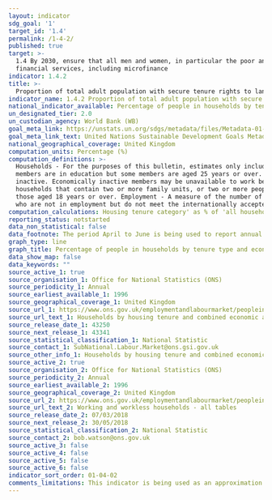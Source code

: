```yaml
---
layout: indicator
sdg_goal: '1'
target_id: '1.4'
permalink: /1-4-2/
published: true
target: >-
  1.4 By 2030, ensure that all men and women, in particular the poor and the vulnerable, have equal rights to economic resources, as well as access to basic services, ownership and control over land and other forms of property, inheritance, natural resources, appropriate new technology and
  financial services, including microfinance
indicator: 1.4.2
title: >-
  Proportion of total adult population with secure tenure rights to land, with legally recognized documentation and who perceive their rights to land as secure, by sex and by type of tenure
indicator_name: 1.4.2 Proportion of total adult population with secure tenure rights to land, with legally recognized documentation and who perceive their rights to land as secure, by sex and by type of tenure
national_indicator_available: Percentage of people in households by tenure type and economic activity
un_designated_tier: 2.0
un_custodian_agency: World Bank (WB)
goal_meta_link: https://unstats.un.org/sdgs/metadata/files/Metadata-01-04-02.pdf
goal_meta_link_text: United Nations Sustainable Development Goals Metadata (PDF 4.0 MB)
national_geographical_coverage: United Kingdom
computation_units: Percentage (%)
computation_definitions: >-
  Households - For the purposes of this bulletin, estimates only include those households where at least one person is aged 16 to 64 years. Student households - Households where all adults are aged 16 to 24 years and in full-time education. The definition excludes households where all
  members are in education but some members are aged 25 years or over. Working households - Households where all members aged 16 years or over are employed. Workless households - Households where no-one aged 16 years or over is in employment. These members may be unemployed or economically
  inactive. Economically inactive members may be unavailable to work because of family commitments, retirement or study, or unable to work through sickness or disability. Mixed households - Households that contain both working and workless members. Other household types - This refers to
  households that contain two or more family units, or two or more people belonging to separate family units. Lone-parent households - This refers to households that contain at least one dependent child under the age of 19 years. There may be other non-dependent children present, that is,
  those aged 18 years or over. Employment - A measure of the number of people in work. Unemployment - A measure of people without a job who have been actively seeking work within the last four weeks and are available to start work within the next two weeks. Economically inactive - People
  who are not in employment but do not meet the internationally accepted definition of unemployment because they have not been seeking work within the last four weeks and/or they are unable to start work within the next two weeks.
computation_calculations: Housing tenure category' as % of 'all households' = (number of households in ownership category X / all households) * 100  OR 'Economic activity' as % of 'housing tenure category' = (number of households in ownership category X / 100) * % of all households
reporting_status: notstarted
data_non_statistical: false
data_footnote: The period April to June is being used to report annual data. The date on the X axis is the year at the start of the period
graph_type: line
graph_title: Percentage of people in households by tenure type and economic activity
data_show_map: false
data_keywords: ""
source_active_1: true
source_organisation_1: Office for National Statistics (ONS)
source_periodicity_1: Annual
source_earliest_available_1: 1996
source_geographical_coverage_1: United Kingdom
source_url_1: https://www.ons.gov.uk/employmentandlabourmarket/peopleinwork/employmentandemployeetypes/datasets/workingandworklesshouseholdstabledhouseholdsbyhousingtenureandcombinedeconomicactivitystatusofhouseholdmembers
source_url_text_1: Households by housing tenure and combined economic activity status of household members (Table D)
source_release_date_1: 43250
source_next_release_1: 43341
source_statistical_classification_1: National Statistic
source_contact_1: SubNational.Labour.Market@ons.gsi.gov.uk
source_other_info_1: Households by housing tenure and combined economic activity status of household members
source_active_2: true
source_organisation_2: Office for National Statistics (ONS)
source_periodicity_2: Annual
source_earliest_available_2: 1996
source_geographical_coverage_2: United Kingdom
source_url_2: https://www.ons.gov.uk/employmentandlabourmarket/peopleinwork/employmentandemployeetypes/datasets/workingandworklesshouseholdsalltables
source_url_text_2: Working and workless households - all tables
source_release_date_2: 07/03/2018
source_next_release_2: 30/05/2018
source_statistical_classification_2: National Statistic
source_contact_2: bob.watson@ons.gov.uk
source_active_3: false
source_active_4: false
source_active_5: false
source_active_6: false
indicator_sort_order: 01-04-02
comments_limitations: This indicator is being used as an approximation of the UN SDG Indicator. Where possible, we will work to identify or develop UK data to meet the global indicator specification. This indicator has not been identified in collaboration with topic experts.
---
```

